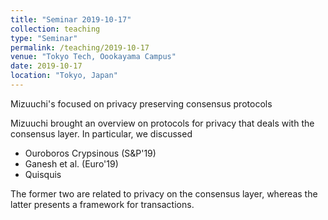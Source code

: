 ```yaml
---
title: "Seminar 2019-10-17"
collection: teaching
type: "Seminar"
permalink: /teaching/2019-10-17
venue: "Tokyo Tech, Oookayama Campus"
date: 2019-10-17
location: "Tokyo, Japan"
---
```


Mizuuchi's focused on privacy preserving consensus protocols

Mizuuchi brought an overview on protocols for privacy that deals with the consensus layer. In particular, we discussed 
* Ouroboros Crypsinous (S&P'19)
* Ganesh et al. (Euro'19) 
* Quisquis
 
 The former two are related to privacy on the consensus layer, whereas the latter presents a framework for transactions. 